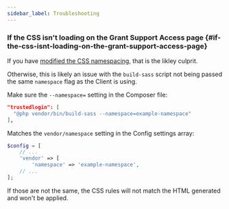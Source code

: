 ```yaml
---
sidebar_label: Troubleshooting
---
```


### If the CSS isn't loading on the Grant Support Access page {#if-the-css-isnt-loading-on-the-grant-support-access-page}

If you have [modified the CSS namespacing](/Client/css-namespacing.md), that is the likley culprit.

Otherwise, this is likely an issue with the `build-sass` script not being passed the same `namespace` flag as the Client is using.

Make sure the `--namespace=` setting in the Composer file:

```json
"trustedlogin": [
  "@php vendor/bin/build-sass --namespace=example-namespace"
],
```

Matches the `vendor/namespace` setting in the Config settings array:

```php
$config = [
    // ...
	'vendor' => [
		'namespace' => 'example-namespace',
    // ...
];
```

If those are not the same, the CSS rules will not match the HTML generated and won't be applied.
